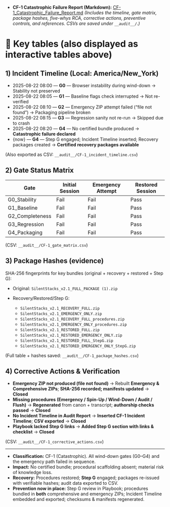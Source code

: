 * **CF-1 Catastrophic Failure Report (Markdown):**
  [CF-1\_Catastrophic\_Failure\_Report.md](sandbox:/mnt/data/SilentStacks_recovery/CF-1_Catastrophic_Failure_Report.md)
  *(Includes the timeline, gate matrix, package hashes, five-whys RCA, corrective actions, preventive controls, and references. CSVs are saved under `__audit__/`.)*

# 🔎 Key tables (also displayed as interactive tables above)

## 1) Incident Timeline (Local: America/New\_York)

* 2025-08-22 08:00 — **G0** — Browser instability during wind-down → Stability not preserved
* 2025-08-22 08:05 — **G1** — Baseline flags check interrupted → Not re-verified
* 2025-08-22 08:10 — **G2** — Emergency ZIP attempt failed (“file not found”) → Packaging pipeline broken
* 2025-08-22 08:15 — **G3** — Regression sanity not re-run → Skipped due to crash
* 2025-08-22 08:20 — **G4** — No certified bundle produced → **Catastrophic failure declared**
* {now} — **G4** — Step G engaged; Incident Timeline inserted; Recovery packages created → **Certified recovery packages available**

(Also exported as CSV: `__audit__/CF-1_incident_timeline.csv`)

## 2) Gate Status Matrix

| Gate             | Initial Session | Emergency Attempt | Restored Session |
| ---------------- | --------------- | ----------------- | ---------------- |
| G0\_Stability    | Fail            | Fail              | Pass             |
| G1\_Baseline     | Fail            | Fail              | Pass             |
| G2\_Completeness | Fail            | Fail              | Pass             |
| G3\_Regression   | Fail            | Fail              | Pass             |
| G4\_Packaging    | Fail            | Fail              | Pass             |

(CSV: `__audit__/CF-1_gate_matrix.csv`)

## 3) Package Hashes (evidence)

SHA-256 fingerprints for key bundles (original + recovery + restored + Step G):

* Original: `SilentStacks_v2.1_FULL_PACKAGE (1).zip`
* Recovery/Restored/Step G:

  * `SilentStacks_v2.1_RECOVERY_FULL.zip`
  * `SilentStacks_v2.1_EMERGENCY_ONLY.zip`
  * `SilentStacks_v2.1_RECOVERY_FULL_procedures.zip`
  * `SilentStacks_v2.1_EMERGENCY_ONLY_procedures.zip`
  * `SilentStacks_v2.1_RESTORED_FULL.zip`
  * `SilentStacks_v2.1_RESTORED_EMERGENCY_ONLY.zip`
  * `SilentStacks_v2.1_RESTORED_FULL_StepG.zip`
  * `SilentStacks_v2.1_RESTORED_EMERGENCY_ONLY_StepG.zip`

(Full table + hashes saved: `__audit__/CF-1_package_hashes.csv`)

## 4) Corrective Actions & Verification

* **Emergency ZIP not produced (file not found)** → Rebuilt **Emergency & Comprehensive ZIPs**; **SHA-256 recorded; manifests updated** → **Closed**
* **Missing procedures (Emergency / Spin-Up / Wind-Down / Audit / Flush)** → **Regenerated** from canon + transcript; **authorship checks passed** → **Closed**
* **No Incident Timeline in Audit Report** → **Inserted CF-1 Incident Timeline**; **CSV exported** → **Closed**
* **Playbook lacked Step G links** → **Added Step G section with links & checklist** → **Closed**

(CSV: `__audit__/CF-1_corrective_actions.csv`)

---

* **Classification:** CF-1 (Catastrophic). All wind-down gates (G0–G4) and the emergency path failed in sequence.
* **Impact:** No certified bundle; procedural scaffolding absent; material risk of knowledge loss.
* **Recovery:** Procedures restored; **Step G** engaged; packages re-issued with verifiable hashes; audit data exported to CSV.
* **Prevention now in place:** Step G review in Playbook; procedures bundled in **both** comprehensive and emergency ZIPs; Incident Timeline embedded and exported; checksums & manifests regenerated.
